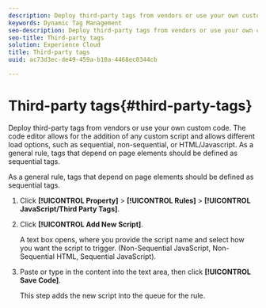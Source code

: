 ```yaml
---
description: Deploy third-party tags from vendors or use your own custom code. The code editor allows for the addition of any custom script and allows different load options, such as sequential, non-sequential, or HTML/Javascript. As a general rule, tags that depend on page elements should be defined as sequential tags.
keywords: Dynamic Tag Management
seo-description: Deploy third-party tags from vendors or use your own custom code. The code editor allows for the addition of any custom script and allows different load options, such as sequential, non-sequential, or HTML/Javascript. As a general rule, tags that depend on page elements should be defined as sequential tags.
seo-title: Third-party tags
solution: Experience Cloud
title: Third-party tags
uuid: ac73d3ec-de49-459a-b10a-4468ec0344cb

---
```


# Third-party tags{#third-party-tags}

Deploy third-party tags from vendors or use your own custom code. The code editor allows for the addition of any custom script and allows different load options, such as sequential, non-sequential, or HTML/Javascript. As a general rule, tags that depend on page elements should be defined as sequential tags.

As a general rule, tags that depend on page elements should be defined as sequential tags. 

1. Click **[!UICONTROL Property]** > **[!UICONTROL Rules]** > **[!UICONTROL JavaScript/Third Party Tags]**.
1. Click **[!UICONTROL Add New Script]**.

   A text box opens, where you provide the script name and select how you want the script to trigger. (Non-Sequential JavaScript, Non-Sequential HTML, Sequential JavaScript). 

1. Paste or type in the content into the text area, then click **[!UICONTROL Save Code]**.

   This step adds the new script into the queue for the rule. 

